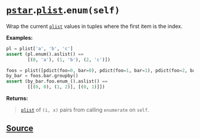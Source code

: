 # [`pstar`](./pstar.md).[`plist`](./pstar_plist.md).`enum(self)`

Wrap the current [`plist`](./pstar_plist.md) values in tuples where the first item is the index.

**Examples:**
```python
pl = plist['a', 'b', 'c']
assert (pl.enum().aslist() ==
        [(0, 'a'), (1, 'b'), (2, 'c')])

foos = plist([pdict(foo=0, bar=0), pdict(foo=1, bar=1), pdict(foo=2, bar=0)])
by_bar = foos.bar.groupby()
assert (by_bar.foo.enum_().aslist() ==
        [[(0, 0), (1, 2)], [(0, 1)]])
```

**Returns:**

>    [`plist`](./pstar_plist.md) of `(i, x)` pairs from calling `enumerate` on `self`.



## [Source](../pstar/pstar.py#L4451-L4470)